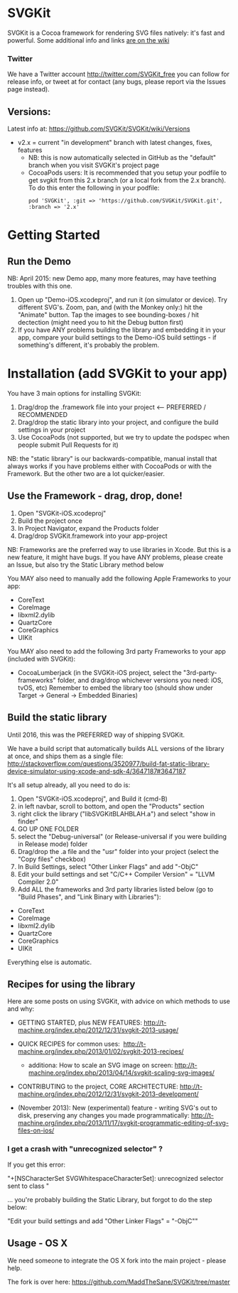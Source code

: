 # SVGKit

SVGKit is a Cocoa framework for rendering SVG files natively: it's fast and powerful. Some additional info and links [are on the wiki](https://github.com/SVGKit/SVGKit/wiki)

### Twitter

We have a Twitter account http://twitter.com/SVGKit_free  you can follow for release info, or tweet at for contact (any bugs, please report via the Issues page instead).

## Versions:

Latest info at: https://github.com/SVGKit/SVGKit/wiki/Versions

  - v2.x = current "in development" branch with latest changes, fixes, features
    - NB: this is now automatically selected in GitHub as the "default" branch when you visit SVGKit's project page
    - CocoaPods users: It is recommended that you setup your podfile to get svgkit from this 2.x branch (or a local fork from the 2.x branch). To do this enter the following in your podfile:
        ```
        pod 'SVGKit', :git => 'https://github.com/SVGKit/SVGKit.git', :branch => '2.x'
        ```
        
# Getting Started

## Run the Demo

  NB: April 2015: new Demo app, many more features, may have teething troubles with this one.

1. Open up "Demo-iOS.xcodeproj", and run it (on simulator or device). Try different SVG's. Zoom, pan, and (with the Monkey only:) hit the "Animate" button. Tap the images to see bounding-boxes / hit dectection (might need you to hit the Debug button first)
1. If you have ANY problems building the library and embedding it in your app, compare your build settings to the Demo-iOS build settings - if something's different, it's probably the problem.

# Installation (add SVGKit to your app)

You have 3 main options for installing SVGKit:

1. Drag/drop the .framework file into your project <-- PREFERRED / RECOMMENDED
1. Drag/drop the static library into your project, and configure the build settings in your project
1. Use CocoaPods (not supported, but we try to update the podspec when people submit Pull Requests for it)

NB: the "static library" is our backwards-compatible, manual install that always works if you have problems either with CocoaPods or with the Framework. But the other two are a lot quicker/easier.

## Use the Framework - drag, drop, done!

1. Open "SVGKit-iOS.xcodeproj"
1. Build the project once
1. In Project Navigator, expand the Products folder
1. Drag/drop SVGKit.framework into your app-project

NB: Frameworks are the preferred way to use libraries in Xcode. But this is a new feature, it might have bugs. If you have ANY problems, please create an Issue, but also try the Static Library method below

You MAY also need to manually add the following Apple Frameworks to your app:
  - CoreText
  - CoreImage
  - libxml2.dylib
  - QuartzCore
  - CoreGraphics
  - UIKit

You MAY also need to add the following 3rd party Frameworks to your app (included with SVGKit):
  - CocoaLumberjack (in the SVGKit-iOS project, select the "3rd-party-frameworks" folder, and drag/drop whichever versions you need: iOS, tvOS, etc)
    Remember to embed the library too (should show under Target -> General -> Embedded Binaries)

## Build the static library

Until 2016, this was the PREFERRED way of shipping SVGKit.

We have a build script that automatically builds ALL versions of the library at once, and ships them as a single file: http://stackoverflow.com/questions/3520977/build-fat-static-library-device-simulator-using-xcode-and-sdk-4/3647187#3647187

It's all setup already, all you need to do is:

1. Open "SVGKit-iOS.xcodeproj", and Build it (cmd-B)
3. in left navbar, scroll to bottom, and open the "Products" section
4. right click the library ("libSVGKitBLAHBLAH.a") and select "show in finder"
5. GO UP ONE FOLDER
6. select the "Debug-universal" (or Release-universal if you were building in Release mode) folder
7. Drag/drop the .a file and the "usr" folder into your project (select the "Copy files" checkbox)
8. In Build Settings, select "Other Linker Flags" and add "-ObjC"
9. Edit your build settings and set "C/C++ Compiler Version" = "LLVM Compiler 2.0"
10. Add ALL the frameworks and 3rd party libraries listed below (go to "Build Phases", and "Link Binary with Libraries"):
  - CoreText
  - CoreImage
  - libxml2.dylib
  - QuartzCore
  - CoreGraphics
  - UIKit


Everything else is automatic.

## Recipes for using the library

Here are some posts on using SVGKit, with advice on which methods to use and why:

  - GETTING STARTED, plus NEW FEATURES:  http://t-machine.org/index.php/2012/12/31/svgkit-2013-usage/
  - QUICK RECIPES for common uses:  http://t-machine.org/index.php/2013/01/02/svgkit-2013-recipes/
     - additiona: How to scale an SVG image on screen: http://t-machine.org/index.php/2013/04/14/svgkit-scaling-svg-images/
  - CONTRIBUTING to the project, CORE ARCHITECTURE: http://t-machine.org/index.php/2012/12/31/svgkit-2013-development/
 
  - (November 2013): New (experimental) feature - writing SVG's out to disk, preserving any changes you made programmatically: http://t-machine.org/index.php/2013/11/17/svgkit-programmatic-editing-of-svg-files-on-ios/


### I get a crash with "unrecognized selector" ?

If you get this error:

"+[NSCharacterSet SVGWhitespaceCharacterSet]: unrecognized selector sent to class "

... you're probably building the Static Library, but forgot to do the step below:

"Edit your build settings and add "Other Linker Flags" = "-ObjC""


## Usage - OS X

We need someone to integrate the OS X fork into the main project - please help.

The fork is over here: https://github.com/MaddTheSane/SVGKit/tree/master

